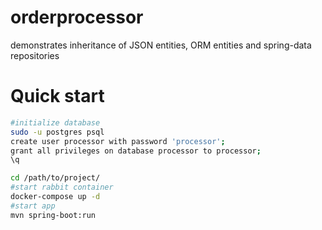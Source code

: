 # orderprocessor
demonstrates inheritance of JSON entities, ORM entities and spring-data repositories

# Quick start
```bash
#initialize database
sudo -u postgres psql
create user processor with password 'processor';
grant all privileges on database processor to processor;
\q

cd /path/to/project/
#start rabbit container
docker-compose up -d
#start app
mvn spring-boot:run
